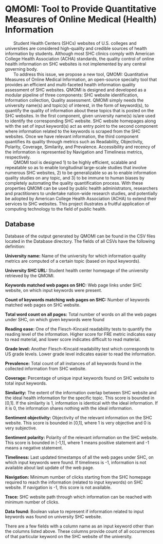 # QMOMI: Tool to Provide Quantitative Measures of Online Medical (Health) Information #
&nbsp;&nbsp;&nbsp;&nbsp;&nbsp;&nbsp; Student Health Centers (SHCs) websites of U.S. colleges and universities are considered high-quality and credible sources of health information by students. Although most SHC clinics comply with American College Health Association (ACHA) standards, the quality control of online health information on SHC websites is not implemented by any central governing body. <br />
&nbsp;&nbsp;&nbsp;&nbsp;&nbsp;&nbsp; To address this issue, we propose a new tool, QMOMI: Quantitative Measures of Online Medical Information, an open-source specialty tool that provides an efficient and multi-faceted health information quality assessment of SHC websites. QMOMI is designed and developed as a modular pipeline of three components: SHC website identification, Information collection, Quality assessment. QMOMI simply needs the university name(s) and topic(s) of interest, in the form of keyword(s), to quantify the quality of information about these topics that is posted on the SHC websites. In the first component, given university name(s) is/are used to identify the corresponding SHC website. SHC website homepages along with the set of input keyword(s) act as entry point to the second component where information related to the keywords is scraped from the SHC websites. Once we have relevant information, the third component quantifies its quality through metrics such as Readability, Objectivity, Polarity, Coverage, Similarity, and Prevalence. Accessibility and recency of the information is represented by Navigation and Timeliness metrics, respectively. <br />
&nbsp;&nbsp;&nbsp;&nbsp;&nbsp;&nbsp; QMOMI tool is designed 1) to be highly efficient, scalable and repeatable so as to enable longitudinal large-scale studies that involve numerous SHC websites, 2) to be generalizable so as to enable information quality studies on any topic, and 3) to be immune to human biases by completely automating the quality quantification process. With these properties QMOMI can be used by public health administrators, researchers and practitioners to undertake nation-wide research studies, and potentially be adopted by American College Health Association (ACHA) to extend their services to SHC websites.  This project illustrates a fruitful application of computing technology to the field of public health.

## Database ##
Database of the output generated by QMOMI can be found in the CSV files located in the Database directory. The fields of all CSVs have the following definition:

**University name:** Name of the university for which information quality metrics are computed of a certain topic (based on input keywords).

**University SHC URL:** Student health center homepage of the university retrieved by the QMOMI.

**Keywords matched web pages on SHC:** Web page links under SHC website, on which input keywords were present.

**Count of keywords matching web pages on SHC:** Number of keywords matched web pages on SHC website.

**Total word count on all pages:** Total number of words on all the web pages under SHC, on which given keywords were found

**Reading ease:** One of the Flesch-Kincaid readability tests to quantify the reading level of the information. Higher score for FRE metric indicates easy to read material, and lower score indicates difficult to read material.

**Grade level:** Another Flesch-Kincaid readability test which corresponds to US grade levels. Lower grade level indicates easier to read the information.

**Prevalence:** Total count of all instances of all keywords found in the collected information from SHC website.

**Coverage:** Percentage of unique input keywords found on SHC website to total input keywords.

**Similarity:** The extent of the information overlap between SHC website and the ideal health information for the specific topic. This score is bounded in [0,1]. If the similarity is 1, information is identical with the ideal information. If it is 0, the information shares nothing with the ideal information.

**Sentiment objectivity:** Objectivity of the relevant information on the SHC website. This score is bounded in [0,1], where 1 is very objective and 0 is very subjective.

**Sentiment polarity:** Polarity of the relevant information on the SHC website. This score is bounded in [-1,1], where 1 means positive statement and -1 means a negative statement.

**Timeliness:** Last updated timestamps of all the web pages under SHC, on which input keywords were found. If timeliness is -1, information is not available about last update of the web page.

**Navigation:** Minimum number of clicks starting from the SHC homepage required to reach the information (related to input keywords) on SHC website. If navigation is -1, this score is not available.

**Trace:** SHC website path through which information can be reached with minimum number of clicks.

**Data found:** Boolean value to represent if information related to input keywords was found on university SHC website.

There are a few fields with a column name as an input keyword other than the columns listed above. These columns provide count of all occurrences of that particular keyword on the SHC website of the university.
